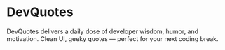 # DevQuotes
DevQuotes delivers a daily dose of developer wisdom, humor, and motivation. Clean UI, geeky quotes — perfect for your next coding break.

